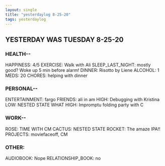 ```yaml
---
layout: single
title: "yesterdaylog 8-25-20"
tags: yesterdaylog
---
```


## YESTERDAY WAS TUESDAY 8-25-20

### HEALTH--

HAPPINESS: 4/5
EXERCISE: Walk with Ali
SLEEP_LAST_NIGHT: mostly good? Woke up 5 min before alarm!
DINNER: Risotto by Liene
ALCOHOL: 1
MEDS: 20
CHORES: helping with dinner

### PERSONAL--

ENTERTAINMENT: fargo
FRIENDS: ali in am
HIGH: Debugging with Kristina
LOW: NESTED STATE WHAT
HIGH: Impromptu folding party with C

### WORK--

ROSE: TIME WITH CM
CACTUS: NESTED STATE
ROCKET: The amaze IPA!!
PROJECTS: moviefaceoff, CM

### OTHER:

AUDIOBOOK: Nope
RELATIONSHIP_BOOK: no
